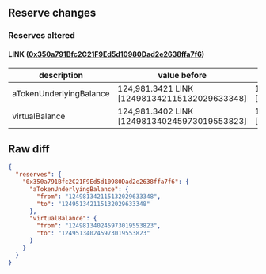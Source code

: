 ## Reserve changes

### Reserves altered

#### LINK ([0x350a791Bfc2C21F9Ed5d10980Dad2e2638ffa7f6](https://optimistic.etherscan.io/address/0x350a791Bfc2C21F9Ed5d10980Dad2e2638ffa7f6))

| description | value before | value after |
| --- | --- | --- |
| aTokenUnderlyingBalance | 124,981.3421 LINK [124981342115132029633348] | 124,951.3421 LINK [124951342115132029633348] |
| virtualBalance | 124,981.3402 LINK [124981340245973019553823] | 124,951.3402 LINK [124951340245973019553823] |


## Raw diff

```json
{
  "reserves": {
    "0x350a791Bfc2C21F9Ed5d10980Dad2e2638ffa7f6": {
      "aTokenUnderlyingBalance": {
        "from": "124981342115132029633348",
        "to": "124951342115132029633348"
      },
      "virtualBalance": {
        "from": "124981340245973019553823",
        "to": "124951340245973019553823"
      }
    }
  }
}
```